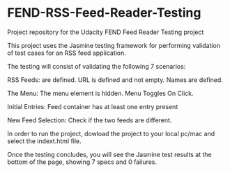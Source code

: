 # FEND-RSS-Feed-Reader-Testing
Project repository for the Udacity FEND Feed Reader Testing project

This project uses the Jasmine testing framework for performing validation of test cases for an RSS feed application.

The testing will consist of validating the following 7 scenarios:

RSS Feeds: 
are defined.
URL is defined and not empty.
Names are defined.
 
The Menu:
The menu element is hidden.
Menu Toggles On Click.

Initial Entries:
Feed container has at least one entry present

New Feed Selection:
Check if the two feeds are different.
  
In order to run the project, dowload the project to your local pc/mac and select the indext.html file.

Once the testing concludes, you will see the Jasmine test results at the bottom of the page, showing 7 specs and 0 failures.
